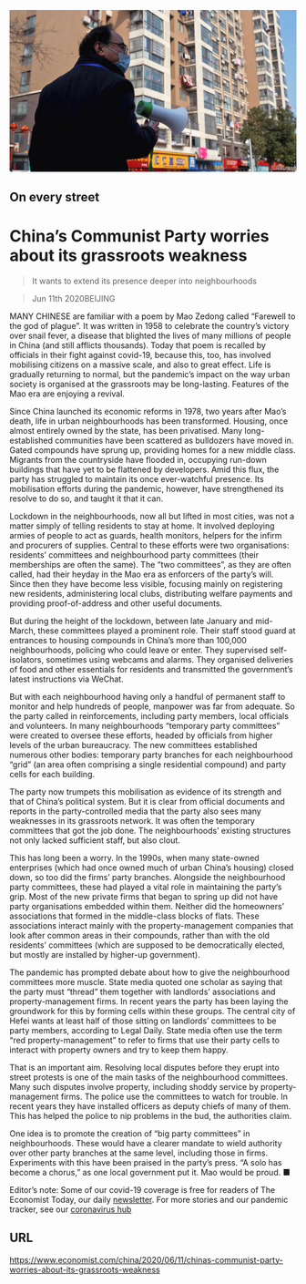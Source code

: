 ![](./images/20200613_CNP001_0.jpg)

## On every street

# China’s Communist Party worries about its grassroots weakness

> It wants to extend its presence deeper into neighbourhoods

> Jun 11th 2020BEIJING

MANY CHINESE are familiar with a poem by Mao Zedong called “Farewell to the god of plague”. It was written in 1958 to celebrate the country’s victory over snail fever, a disease that blighted the lives of many millions of people in China (and still afflicts thousands). Today that poem is recalled by officials in their fight against covid-19, because this, too, has involved mobilising citizens on a massive scale, and also to great effect. Life is gradually returning to normal, but the pandemic’s impact on the way urban society is organised at the grassroots may be long-lasting. Features of the Mao era are enjoying a revival.

Since China launched its economic reforms in 1978, two years after Mao’s death, life in urban neighbourhoods has been transformed. Housing, once almost entirely owned by the state, has been privatised. Many long-established communities have been scattered as bulldozers have moved in. Gated compounds have sprung up, providing homes for a new middle class. Migrants from the countryside have flooded in, occupying run-down buildings that have yet to be flattened by developers. Amid this flux, the party has struggled to maintain its once ever-watchful presence. Its mobilisation efforts during the pandemic, however, have strengthened its resolve to do so, and taught it that it can.

Lockdown in the neighbourhoods, now all but lifted in most cities, was not a matter simply of telling residents to stay at home. It involved deploying armies of people to act as guards, health monitors, helpers for the infirm and procurers of supplies. Central to these efforts were two organisations: residents’ committees and neighbourhood party committees (their memberships are often the same). The “two committees”, as they are often called, had their heyday in the Mao era as enforcers of the party’s will. Since then they have become less visible, focusing mainly on registering new residents, administering local clubs, distributing welfare payments and providing proof-of-address and other useful documents.

But during the height of the lockdown, between late January and mid-March, these committees played a prominent role. Their staff stood guard at entrances to housing compounds in China’s more than 100,000 neighbourhoods, policing who could leave or enter. They supervised self-isolators, sometimes using webcams and alarms. They organised deliveries of food and other essentials for residents and transmitted the government’s latest instructions via WeChat.

But with each neighbourhood having only a handful of permanent staff to monitor and help hundreds of people, manpower was far from adequate. So the party called in reinforcements, including party members, local officials and volunteers. In many neighbourhoods “temporary party committees” were created to oversee these efforts, headed by officials from higher levels of the urban bureaucracy. The new committees established numerous other bodies: temporary party branches for each neighbourhood “grid” (an area often comprising a single residential compound) and party cells for each building.

The party now trumpets this mobilisation as evidence of its strength and that of China’s political system. But it is clear from official documents and reports in the party-controlled media that the party also sees many weaknesses in its grassroots network. It was often the temporary committees that got the job done. The neighbourhoods’ existing structures not only lacked sufficient staff, but also clout.

This has long been a worry. In the 1990s, when many state-owned enterprises (which had once owned much of urban China’s housing) closed down, so too did the firms’ party branches. Alongside the neighbourhood party committees, these had played a vital role in maintaining the party’s grip. Most of the new private firms that began to spring up did not have party organisations embedded within them. Neither did the homeowners’ associations that formed in the middle-class blocks of flats. These associations interact mainly with the property-management companies that look after common areas in their compounds, rather than with the old residents’ committees (which are supposed to be democratically elected, but mostly are installed by higher-up government).

The pandemic has prompted debate about how to give the neighbourhood committees more muscle. State media quoted one scholar as saying that the party must “thread” them together with landlords’ associations and property-management firms. In recent years the party has been laying the groundwork for this by forming cells within these groups. The central city of Hefei wants at least half of those sitting on landlords’ committees to be party members, according to Legal Daily. State media often use the term “red property-management” to refer to firms that use their party cells to interact with property owners and try to keep them happy.

That is an important aim. Resolving local disputes before they erupt into street protests is one of the main tasks of the neighbourhood committees. Many such disputes involve property, including shoddy service by property-management firms. The police use the committees to watch for trouble. In recent years they have installed officers as deputy chiefs of many of them. This has helped the police to nip problems in the bud, the authorities claim.

One idea is to promote the creation of “big party committees” in neighbourhoods. These would have a clearer mandate to wield authority over other party branches at the same level, including those in firms. Experiments with this have been praised in the party’s press. “A solo has become a chorus,” as one local government put it. Mao would be proud. ■

Editor’s note: Some of our covid-19 coverage is free for readers of The Economist Today, our daily [newsletter](https://www.economist.com/https://my.economist.com/user#newsletter). For more stories and our pandemic tracker, see our [coronavirus hub](https://www.economist.com//news/2020/03/11/the-economists-coverage-of-the-coronavirus)

## URL

https://www.economist.com/china/2020/06/11/chinas-communist-party-worries-about-its-grassroots-weakness
